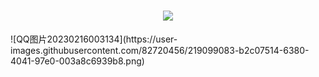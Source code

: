 <h1 align="center">
  <a href="https://sunguoqi.com/">
    <img src="https://readme-typing-svg.herokuapp.com/?lines=console.log(%22Hello%2C%20World!%22);小孙同学祝您今天愉快!&center=true&size=27">
  </a>
</h1>
![QQ图片20230216003134](https://user-images.githubusercontent.com/82720456/219099083-b2c07514-6380-4041-97e0-003a8c6939b8.png)
